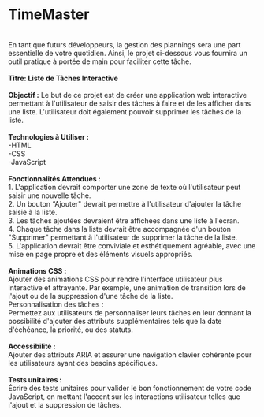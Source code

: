 # TimeMaster
<br>
En tant que futurs développeurs, la gestion des plannings sera une part essentielle de votre quotidien. Ainsi, le projet ci-dessous vous fournira un outil pratique à portée de main pour faciliter cette tâche.
<br><br>
<b>Titre: Liste de Tâches Interactive </b>
<br><br>
<b>Objectif :</b>
Le but de ce projet est de créer une application web interactive permettant à l'utilisateur de saisir des tâches à faire et de les afficher dans une liste. L'utilisateur doit également pouvoir supprimer les tâches de la liste. <br>
<br><b>Technologies à Utiliser :</b>
<br> -HTML
<br> -CSS 
<br>-JavaScript<br>
<br> <b>Fonctionnalités Attendues : </b>
<br>1. L'application devrait comporter une zone de texte où l'utilisateur peut saisir une nouvelle tâche.
<br>2. Un bouton “Ajouter" devrait permettre à l'utilisateur d'ajouter la tâche saisie à la liste. 
<br>3. Les tâches ajoutées devraient être affichées dans une liste à l'écran. 
<br>4. Chaque tâche dans la liste devrait être accompagnée d'un bouton "Supprimer" permettant à l'utilisateur de supprimer la tâche de la liste. 
<br>5. L'application devrait être conviviale et esthétiquement agréable, avec une mise en page propre et des éléments visuels appropriés. <br>
<br><b>Animations CSS : </b>
<br>Ajouter des animations CSS pour rendre l'interface utilisateur plus interactive et attrayante. Par exemple, une animation de transition lors de l'ajout ou de la suppression d'une tâche de la liste. <br>Personnalisation des tâches : 
<br>Permettez aux utilisateurs de personnaliser leurs tâches en leur donnant la possibilité d'ajouter des attributs supplémentaires tels que la date d'échéance, la priorité, ou des statuts. <br>
<br><b>Accessibilité :</b>
<br>Ajouter des attributs ARIA et assurer une navigation clavier cohérente pour les utilisateurs ayant des besoins spécifiques. <br>
<br><b>Tests unitaires : </b>
<br>Écrire des tests unitaires pour valider le bon fonctionnement de votre code JavaScript, en mettant l'accent sur les interactions utilisateur telles que l'ajout et la suppression de tâches.
